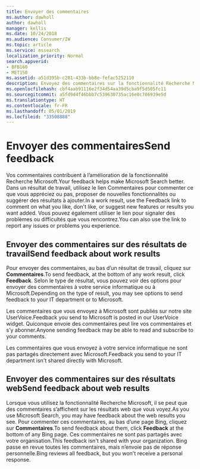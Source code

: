 ```yaml
---
title: Envoyer des commentaires
ms.author: dawholl
author: dawholl
manager: kellis
ms.date: 10/24/2018
ms.audience: Consumer/IW
ms.topic: article
ms.service: mssearch
localization_priority: Normal
search.appverid:
- BFB160
- MET150
ms.assetid: a51d395b-c281-433b-bb8e-fefac5252110
description: Envoyez des commentaires sur la fonctionnalité Recherche Microsoft à votre service informatique ou à Microsoft
ms.openlocfilehash: cbf4aab91116e2f34d54aa39d5cba9f5d505fc11
ms.sourcegitcommit: a5fd9d4f46bbb7c539630735ac16e0c786939e5d
ms.translationtype: HT
ms.contentlocale: fr-FR
ms.lasthandoff: 05/01/2019
ms.locfileid: "33508888"
---
```

# <a name="send-feedback"></a><span data-ttu-id="df922-103">Envoyer des commentaires</span><span class="sxs-lookup"><span data-stu-id="df922-103">Send feedback</span></span>

<span data-ttu-id="df922-104">Vos commentaires contribuent à l’amélioration de la fonctionnalité Recherche Microsoft.</span><span class="sxs-lookup"><span data-stu-id="df922-104">Your feedback helps make Microsoft Search better.</span></span> <span data-ttu-id="df922-105">Dans un résultat de travail, utilisez le lien Commentaires pour commenter ce que vous appréciez ou pas, proposer de nouvelles fonctionnalités ou suggérer des résultats à ajouter.</span><span class="sxs-lookup"><span data-stu-id="df922-105">In a work result, use the Feedback link to comment on what you like, don't like, or suggest new features or results you want added.</span></span> <span data-ttu-id="df922-106">Vous pouvez également utiliser le lien pour signaler des problèmes ou difficultés que vous rencontrez.</span><span class="sxs-lookup"><span data-stu-id="df922-106">You can also use the link to report any issues or problems you experience.</span></span>
  
## <a name="send-feedback-about-work-results"></a><span data-ttu-id="df922-107">Envoyer des commentaires sur des résultats de travail</span><span class="sxs-lookup"><span data-stu-id="df922-107">Send feedback about work results</span></span>

<span data-ttu-id="df922-108">Pour envoyer des commentaires, au bas d’un résultat de travail, cliquez sur **Commentaires**.</span><span class="sxs-lookup"><span data-stu-id="df922-108">To send feedback, at the bottom of any work result, click **Feedback**.</span></span> <span data-ttu-id="df922-109">Selon le type de résultat, vous pouvez voir des options pour envoyer des commentaires à votre service informatique ou à Microsoft.</span><span class="sxs-lookup"><span data-stu-id="df922-109">Depending on the type of result, you may see options to send feedback to your IT department or to Microsoft.</span></span>
  
<span data-ttu-id="df922-110">Les commentaires que vous envoyez à Microsoft sont publiés sur notre site UserVoice.</span><span class="sxs-lookup"><span data-stu-id="df922-110">Feedback you send to Microsoft is posted in our UserVoice widget.</span></span> <span data-ttu-id="df922-111">Quiconque envoie des commentaires peut lire vos commentaires et s’y abonner.</span><span class="sxs-lookup"><span data-stu-id="df922-111">Anyone sending feedback may be able to read and subscribe to your comments.</span></span>
  
<span data-ttu-id="df922-112">Les commentaires que vous envoyez à votre service informatique ne sont pas partagés directement avec Microsoft.</span><span class="sxs-lookup"><span data-stu-id="df922-112">Feedback you send to your IT department isn't shared directly with Microsoft.</span></span>
  
## <a name="send-feedback-about-web-results"></a><span data-ttu-id="df922-113">Envoyer des commentaires sur des résultats web</span><span class="sxs-lookup"><span data-stu-id="df922-113">Send feedback about web results</span></span>

<span data-ttu-id="df922-114">Lorsque vous utilisez la fonctionnalité Recherche Microsoft, il se peut que des commentaires s’affichent sur les résultats web que vous voyez.</span><span class="sxs-lookup"><span data-stu-id="df922-114">As you use Microsoft Search, you may have feedback about the web results you see.</span></span> <span data-ttu-id="df922-115">Pour commenter ces commentaires, au bas d’une page Bing, cliquez sur **Commentaires**.</span><span class="sxs-lookup"><span data-stu-id="df922-115">To send feedback about them, click **Feedback** at the bottom of any Bing page.</span></span> <span data-ttu-id="df922-116">Ces commentaires ne sont pas partagés avec votre organisation.</span><span class="sxs-lookup"><span data-stu-id="df922-116">This feedback isn't shared with your organization.</span></span> <span data-ttu-id="df922-117">Bing passe en revue toutes les commentaires, mais n’envoie pas de réponse personnelle.</span><span class="sxs-lookup"><span data-stu-id="df922-117">Bing reviews all feedback, but you won't receive a personal response.</span></span> 

  

